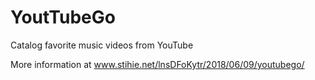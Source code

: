 # YoutTubeGo
Catalog favorite music videos from YouTube

More information at www.stihie.net/lnsDFoKytr/2018/06/09/youtubego/
